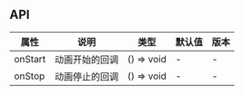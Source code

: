 ## API

| 属性    | 说明           | 类型       | 默认值 | 版本 |
| ------- | -------------- | ---------- | ------ | ---- |
| onStart | 动画开始的回调 | () => void | -      | -    |
| onStop  | 动画停止的回调 | () => void | -      | -    |
